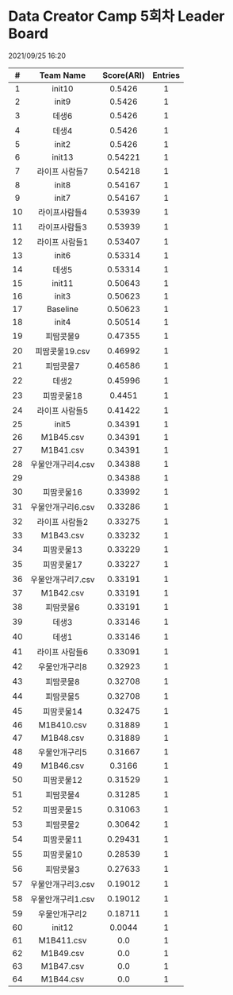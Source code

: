 # Data Creator Camp 5회차 Leader Board
2021/09/25 16:20

|#|Team Name|Score(ARI)|Entries|  
|:---:|:---:|:---:|:---:|  
|1|init10|0.5426|1|  
|2|init9|0.5426|1|  
|3|데생6|0.5426|1|  
|4|데생4|0.5426|1|  
|5|init2|0.5426|1|  
|6|init13|0.54221|1|  
|7|라이프 사람들7|0.54218|1|  
|8|init8|0.54167|1|  
|9|init7|0.54167|1|  
|10|라이프사람들4|0.53939|1|  
|11|라이프사람들3|0.53939|1|  
|12|라이프 사람들1|0.53407|1|  
|13|init6|0.53314|1|  
|14|데생5|0.53314|1|  
|15|init11|0.50643|1|  
|16|init3|0.50623|1|  
|17|Baseline|0.50623|1|  
|18|init4|0.50514|1|  
|19|피땀콧물9|0.47355|1|  
|20|피땀콧물19.csv|0.46992|1|  
|21|피땀콧물7|0.46586|1|  
|22|데생2|0.45996|1|  
|23|피땀콧물18|0.4451|1|  
|24|라이프 사람들5|0.41422|1|  
|25|init5|0.34391|1|  
|26|M1B45.csv|0.34391|1|  
|27|M1B41.csv|0.34391|1|  
|28|우물안개구리4.csv|0.34388|1|  
|29||0.34388|1|  
|30|피땀콧물16|0.33992|1|  
|31|우물안개구리6.csv|0.33286|1|  
|32|라이프 사람들2|0.33275|1|  
|33|M1B43.csv|0.33232|1|  
|34|피땀콧물13|0.33229|1|  
|35|피땀콧물17|0.33227|1|  
|36|우물안개구리7.csv|0.33191|1|  
|37|M1B42.csv|0.33191|1|  
|38|피땀콧물6|0.33191|1|  
|39|데생3|0.33146|1|  
|40|데생1|0.33146|1|  
|41|라이프 사람들6|0.33091|1|  
|42|우물안개구리8|0.32923|1|  
|43|피땀콧물8|0.32708|1|  
|44|피땀콧물5|0.32708|1|  
|45|피땀콧물14|0.32475|1|  
|46|M1B410.csv|0.31889|1|  
|47|M1B48.csv|0.31889|1|  
|48|우물안개구리5|0.31667|1|  
|49|M1B46.csv|0.3166|1|  
|50|피땀콧물12|0.31529|1|  
|51|피땀콧물4|0.31285|1|  
|52|피땀콧물15|0.31063|1|  
|53|피땀콧물2|0.30642|1|  
|54|피땀콧물11|0.29431|1|  
|55|피땀콧물10|0.28539|1|  
|56|피땀콧물3|0.27633|1|  
|57|우물안개구리3.csv|0.19012|1|  
|58|우물안개구리1.csv|0.19012|1|  
|59|우물안개구리2|0.18711|1|  
|60|init12|0.0044|1|  
|61|M1B411.csv|0.0|1|  
|62|M1B49.csv|0.0|1|  
|63|M1B47.csv|0.0|1|  
|64|M1B44.csv|0.0|1|  
